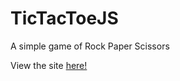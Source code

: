 # TicTacToeJS

A simple game of Rock Paper Scissors

View the site <a href="https://jxcksonli.github.io/TicTacToeJS/"> here!</a>